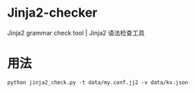 # Jinja2-checker
Jinja2 grammar check tool | Jinja2 语法检查工具

# 用法
```
python jinja2_check.py -t data/my.conf.jj2 -v data/kv.json
```
